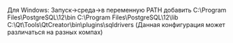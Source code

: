 Для Windows:
Запуск->среда->в переменную PATH добавить
C:\Program Files\PostgreSQL\12\bin
C:\Program Files\PostgreSQL\12\lib
C:\Qt\Tools\QtCreator\bin\plugins\sqldrivers
(Данная конфигурация может различаться на разных компах)
